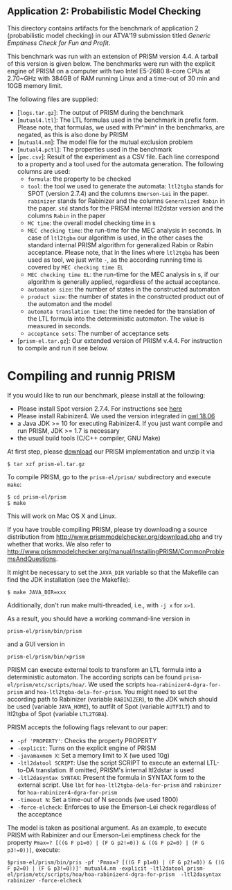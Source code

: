 Application 2: Probabilistic Model Checking
-------------------------------------------

This directory contains artifacts for the benchmark of application 2 (probabilistic model checking) in our ATVA'19 submission titled *Generic Emptiness Check for Fun and Profit*.

This benchmark was run with an extension of PRISM version 4.4. A tarball of this version is given below. The benchmarks were run with the explicit engine of PRISM on a computer with two Intel E5-2680 8-core CPUs at 2.70~GHz with 384GB of RAM running Linux and a time-out of 30 min and 10GB memory limit.

The following files are supplied:
- [`logs.tar.gz`]: The output of PRISM during the benchmark
- [`mutual4.ltl`]: The LTL formulas used in the benchmark in prefix form. Please note, that formulas, we used with Pr^min^ in the benchmarks, are negated, as this is also done by PRISM
- [`mutual4.nm`]: The model file for the mutual exclusion problem
- [`mutual4.pctl`]: The properties used in the benchmark
- [`pmc.csv`]: Result of the experiment as a CSV file. Each line correspond to a property and a tool used for the automata generation. The following columns are used:
    - `formula`: the property to be checked
    - `tool`: the tool we used to generate the automata: `ltl2tgba` stands for SPOT (version 2.7.4) and the columns `Emerson-Lei` in the paper. `rabinizer` stands for Rabinizer and the columns `Generalized Rabin` in the paper. `std` stands for the PRISM internal ltl2dstar version and the columns `Rabin` in the paper
    - `MC time`: the overall model checking time in s
    - `MEC checking time`: the run-time for the MEC analysis in seconds. In case of `ltl2tgba` our algorithm is used, in the other cases the standard internal PRISM algorithm for generalized Rabin or Rabin acceptance. Please note, that in the lines where `ltl2tgba` has been used as tool, we just write `-`, as the according running time is covered by `MEC checking time EL`
    - `MEC checking time EL`: the run-time for the MEC analysis in s, if our algorithm is generally applied, regardless of the actual acceptance. 
    - `automaton size`: the number of states in the constructed automaton
    - `product size`: the number of states in the constructed product out of the automaton and the model
    - `automata translation time`: the time needed for the translation of the LTL formula into the deterministic automaton. The value is measured in seconds.
    - `acceptance sets`: The number of acceptance sets
- [`prism-el.tar.gz`]: Our extended version of PRISM v.4.4. For instruction to compile and run it see below.

Compiling and runnig PRISM
==========================

If you would like to run our benchmark, please install at the following:
- Please install Spot version 2.7.4. For instructions see [here](https://spot.lrde.epita.fr/install.html)
- Please install Rabinizer4. We used the version integrated in [owl 18.06](https://owl.model.in.tum.de/)
- a Java JDK >= 10 for executing Rabinizer4. If you just want compile and run PRISM, JDK >= 1.7 is necessary
- the usual build tools (C/C++ compiler, GNU Make)

At first step, please [download](prism.el.tar.gz) our PRISM implementation and unzip it via

    $ tar xzf prism-el.tar.gz


To compile PRISM, go to the `prism-el/prism/` subdirectory and execute `make`:

    $ cd prism-el/prism
    $ make

This will work on Mac OS X and Linux. 

If you have trouble compiling PRISM, please try downloading a source distribution from <http://www.prismmodelchecker.org/download.php> and try whether that works. We also refer to <http://www.prismmodelchecker.org/manual/InstallingPRISM/CommonProblemsAndQuestions>.

It might be necessary to set the `JAVA_DIR` variable so that the
Makefile can find the JDK installation (see the Makefile):

    $ make JAVA_DIR=xxx

Additionally, don't run make multi-threaded, i.e., with `-j x` for `x>1`.

As a result, you should have a working command-line version in

    prism-el/prism/bin/prism

and a GUI version in

    prism-el/prism/bin/xprism

PRISM can execute external tools to transform an LTL formula into a deterministic automaton. The according scripts can be found `prism-el/prism/etc/scripts/hoa/`. We used the scripts `hoa-rabinizer4-dgra-for-prism` and `hoa-ltl2tgba-dela-for-prism`. You might need to set the according path to Rabinizer (variable `RABINIZER`), to the JDK which should be used (variable `JAVA_HOME`), to autfilt of Spot (variable `AUTFILT`) and to ltl2tgba of Spot (variable `LTL2TGBA`).

PRISM accepts the following flags relevant to our paper:

- `-pf 'PROPERTY'`: Checks the property PROPERTY
- `-explicit`: Turns on the explicit engine of PRISM
- `-javamaxmem X`: Set a memory limit to X (we used 10g)
- `-ltl2datool SCRIPT`: Use the script SCRIPT to execute an external LTL-to-DA translation. If omitted, PRISM's internal ltl2dstar is used
- `-ltl2dasyntax SYNTAX`: Present the formula in SYNTAX form to the external script. Use `lbt` for `hoa-ltl2tgba-dela-for-prism` and `rabinizer` for `hoa-rabinizer4-dgra-for-prism`
- `-timeout N`: Set a time-out of N seconds (we used 1800)
- `-force-elcheck`: Enforces to use the Emerson-Lei check regardless of the acceptance

The model is taken as positional argument. As an example, to execute PRISM with Rabinizer and our Emerson-Lei emptiness check for the property `Pmax=? [((G F p1=0) | (F G p2!=0)) & ((G F p2=0) | (F G p3!=0))]`, execute:

    $prism-el/prism/bin/pris -pf 'Pmax=? [((G F p1=0) | (F G p2!=0)) & ((G F p2=0) | (F G p3!=0))]' mutual4.nm -explicit -ltl2datool prism-el/prism/etc/scripts/hoa/hoa-rabinizer4-dgra-for-prism  -ltl2dasyntax rabinizer -force-elcheck
